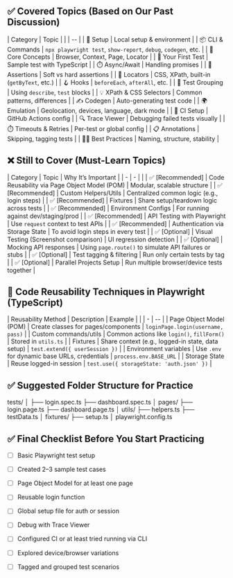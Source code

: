 ## ✅ Covered Topics (Based on Our Past Discussion)

| Category                 | Topic                                                          |
|  | -- |
| 🔧 Setup                 | Local setup & environment                                      |
| 📦 CLI & Commands        | `npx playwright test`, `show-report`, `debug`, `codegen`, etc. |
| 🧠 Core Concepts         | Browser, Context, Page, Locator                                |
| 📄 Your First Test       | Sample test with TypeScript                                    |
| ⏱️ Async/Await           | Handling promises                                              |
| 🧪 Assertions            | Soft vs hard assertions                                        |
| 🎯 Locators              | CSS, XPath, built-in (`getByText`, etc.)                       |
| 🪝 Hooks                 | `beforeEach`, `afterAll`, etc.                                 |
| 📂 Test Grouping         | Using `describe`, `test` blocks                                |
| 💡 XPath & CSS Selectors | Common patterns, differences                                   |
| ✍️ Codegen               | Auto-generating test code                                      |
| 🌍 Emulation             | Geolocation, devices, language, dark mode                      |
| 📁 CI Setup              | GitHub Actions config                                          |
| 🔍 Trace Viewer          | Debugging failed tests visually                                |
| ⏱️ Timeouts & Retries    | Per-test or global config                                      |
| 📋 Annotations           | Skipping, tagging tests                                        |
| 🧑‍💻 Best Practices     | Naming, structure, stability                                   |



## ❌ Still to Cover (Must-Learn Topics)

| Category         | Topic                                                | Why It’s Important                                     |
| - | - |  |
| ✅ \[Recommended] | Code Reusability via Page Object Model (POM) | Modular, scalable structure                            |
| ✅ \[Recommended] | Custom Helpers/Utils                             | Centralized common logic (e.g., login steps)           |
| ✅ \[Recommended] | Fixtures                                         | Share setup/teardown logic across tests                |
| ✅ \[Recommended] | Environment Configs                              | For running against dev/staging/prod                   |
| ✅ \[Recommended] | API Testing with Playwright                      | Use `request` context to test APIs                     |
| ✅ \[Recommended] | Authentication via Storage State                 | To avoid login steps in every test                     |
| ✅ \[Optional]    | Visual Testing (Screenshot comparison)           | UI regression detection                                |
| ✅ \[Optional]    | Mocking API responses                            | Using `page.route()` to simulate API failures or stubs |
| ✅ \[Optional]    | Test tagging & filtering                         | Run only certain tests by tag                          |
| ✅ \[Optional]    | Parallel Projects Setup                          | Run multiple browser/device tests together             |



## 🧱 Code Reusability Techniques in Playwright (TypeScript)

| Reusability Method          | Description                                       | Example                                   |
|  | - | -- |
| Page Object Model (POM) | Create classes for pages/components               | `loginPage.login(username, pass)`         |
| Custom commands/utils   | Common actions like `login()`, `fillForm()`       | Stored in `utils.ts`                      |
| Fixtures                | Share context (e.g., logged-in state, data setup) | `test.extend({ userSession })`            |
| Environment variables   | Use `.env` for dynamic base URLs, credentials     | `process.env.BASE_URL`                    |
| Storage State           | Reuse logged-in session                           | `test.use({ storageState: 'auth.json' })` |



## ✅ Suggested Folder Structure for Practice


tests/
│
├── login.spec.ts
├── dashboard.spec.ts
│
pages/
├── login.page.ts
├── dashboard.page.ts
│
utils/
├── helpers.ts
├── testData.ts
│
fixtures/
├── setup.ts
│
playwright.config.ts


## ✅ Final Checklist Before You Start Practicing

* [ ] Basic Playwright test setup
* [ ] Created 2–3 sample test cases
* [ ] Page Object Model for at least one page
* [ ] Reusable login function
* [ ] Global setup file for auth or session
* [ ] Debug with Trace Viewer
* [ ] Configured CI or at least tried running via CLI
* [ ] Explored device/browser variations
* [ ] Tagged and grouped test scenarios

